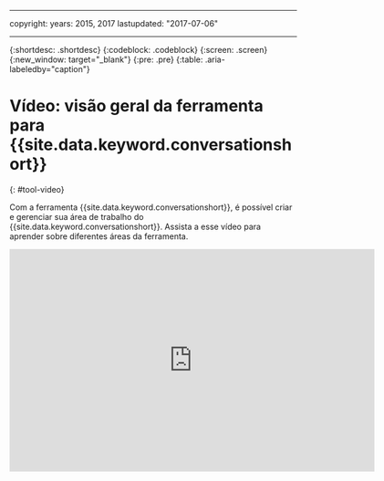 
---

copyright:
  years: 2015, 2017
lastupdated: "2017-07-06"

---

{:shortdesc: .shortdesc}
{:codeblock: .codeblock}
{:screen: .screen}
{:new_window: target="_blank"}
{:pre: .pre}
{:table: .aria-labeledby="caption"}

# Vídeo: visão geral da ferramenta para {{site.data.keyword.conversationshort}}
{: #tool-video}

Com a ferramenta {{site.data.keyword.conversationshort}}, é possível criar e gerenciar sua área de trabalho do {{site.data.keyword.conversationshort}}. Assista a esse vídeo para aprender sobre diferentes áreas da ferramenta.

<p>
  <div class="embed-responsive embed-responsive-16by9">
    <iframe class="embed-responsive-item" id="youtubeplayer" type="text/html" width="640" height="390" src="https://www.youtube.com/embed/sSfTcxDrmSI?rel=0" frameborder="0" webkitallowfullscreen mozallowfullscreen allowfullscreen> </iframe>
  </div>
</p>
